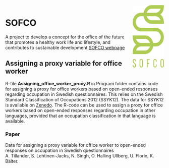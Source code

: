 <!-- ![loggo](Images/loggo.png) un-aligned -->
<img align="right" width="100" height="200" src="Images/loggo.png">


# SOFCO
A project to develop a concept for the office of the future that promotes a healthy 
work life and lifestyle, and contributes to sustainable development [SOFCO webpage](https://sites.mdu.se/sofco)


## Assigning a proxy variable for office worker 
R-file **Assigning_office_worker_proxy.R** in Program folder contains code 
for assigning a proxy for office workers based on open-ended responses regarding 
occupation in Swedish questionnaires. This relies on the Swedish Standard 
Classification of Occupations 2012 (SSYK12). The data for SSYK12 is available on 
[Zenedo](https://zenodo.org/uploads/13848204). The R-code can be used to assign 
a proxy for office workers based on open-ended responses regarding occupation in 
other languages, provided that an occupation classification in that language is available.

### Paper
Data for assigning a proxy variable for office worker to open-ended responses on occupation in Swedish questionnaires\
A. Tillander, S. Lehtinen-Jacks, N. Singh, O. Halling Ullberg, U. Florin, K. Bälter.




